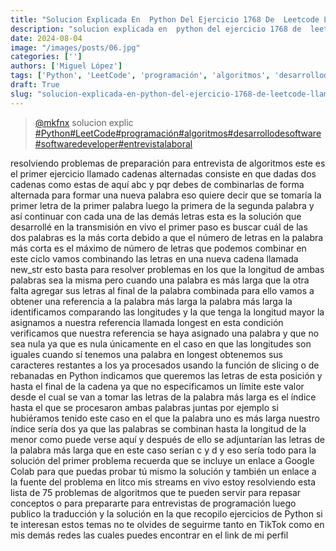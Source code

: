 ```yaml
---
title: "Solucion Explicada En  Python Del Ejercicio 1768 De  Leetcode Llamado"
description: "solucion explicada en  python del ejercicio 1768 de  leetcode llamado"
date: 2024-08-04
image: "/images/posts/06.jpg"
categories: ['']
authors: ['Miguel López']
tags: ['Python', 'LeetCode', 'programación', 'algoritmos', 'desarrollodesoftware', 'softwaredeveloper', 'entrevistalaboral']
draft: True
slug: "solucion-explicada-en-python-del-ejercicio-1768-de-leetcode-llamado"
---
```


<blockquote class="tiktok-embed" cite="{https://www.tiktok.com/@mkfnx/video/7398296172386864389}" data-video-id="7398296172386864389" style="max-width: 605px;min-width: 325px;" > <section> <a target="_blank" title="@mkfnx" href="https://www.tiktok.com/@mkfnx?refer=embed">@mkfnx</a> solucion explic </section> <a title="Python" target="_blank" href="https://www.tiktok.com/tag/Python?refer=embed">#Python</a><a title="LeetCode" target="_blank" href="https://www.tiktok.com/tag/LeetCode?refer=embed">#LeetCode</a><a title="programación" target="_blank" href="https://www.tiktok.com/tag/programación?refer=embed">#programación</a><a title="algoritmos" target="_blank" href="https://www.tiktok.com/tag/algoritmos?refer=embed">#algoritmos</a><a title="desarrollodesoftware" target="_blank" href="https://www.tiktok.com/tag/desarrollodesoftware?refer=embed">#desarrollodesoftware</a><a title="softwaredeveloper" target="_blank" href="https://www.tiktok.com/tag/softwaredeveloper?refer=embed">#softwaredeveloper</a><a title="entrevistalaboral" target="_blank" href="https://www.tiktok.com/tag/entrevistalaboral?refer=embed">#entrevistalaboral</a> </blockquote> <script async src="https://www.tiktok.com/embed.js"></script>

resolviendo problemas de preparación  para entrevista de algoritmos este es el primer ejercicio llamado cadenas alternadas consiste en que dadas dos cadenas como estas de aquí abc y pqr debes de combinarlas de forma alternada  para formar una nueva palabra eso quiere decir que se tomaría la primer letra de la primer palabra luego la primera de la segunda palabra y así continuar con cada una de las demás letras esta es la solución que desarrollé en la transmisión en vivo el primer paso es buscar cuál de las dos palabras es la más corta debido a que el número de letras en la palabra más corta es el máximo de número de letras que podemos combinar en este ciclo vamos combinando las letras  en una nueva cadena llamada new_str esto basta para resolver problemas en los que la longitud de ambas palabras sea la misma pero cuando una palabra es más larga que la otra falta agregar sus letras al final de la palabra combinada para ello vamos a obtener una referencia a la palabra más larga la palabra más larga la identificamos comparando las longitudes y la que tenga la longitud mayor la asignamos a nuestra referencia llamada longest en esta condición verificamos que nuestra referencia se haya asignado una palabra y que no sea nula ya que es nula únicamente en el caso en que las longitudes son iguales cuando sí tenemos una palabra en longest obtenemos sus caracteres restantes a los ya procesados usando la función de slicing o de rebanadas en Python indicamos que queremos las letras de esta posición y hasta el final de la cadena ya que no especificamos un límite este valor desde el cual se van a tomar las letras de la palabra más larga es el índice hasta el que se procesaron ambas palabras juntas por ejemplo si hubiéramos tenido este caso en el que la palabra uno es más larga nuestro índice sería dos ya que las palabras se combinan hasta la longitud de la menor como puede verse aquí y después de ello se adjuntarían las letras de la palabra más larga que en este caso serían c y d y eso sería todo para la solución del primer problema recuerda que se incluye un enlace a Google Colab para que puedas probar tú mismo la solución y también un enlace a la fuente del problema en litco mis streams en vivo estoy resolviendo  esta lista de 75 problemas de algoritmos que te pueden servir para repasar conceptos o para prepararte para entrevistas de programación luego publico la traducción y la solución en la que recopilo ejercicios de Python si te interesan estos temas no te olvides de seguirme tanto en TikTok como en mis demás redes las cuales puedes encontrar en el link de mi perfil 